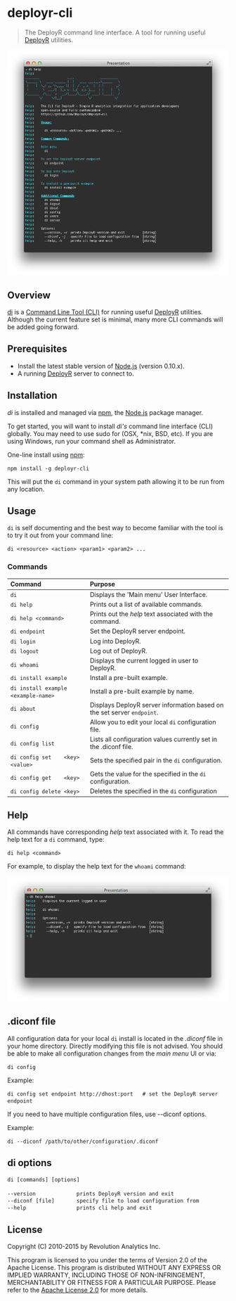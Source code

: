 # deployr-cli

> The DeployR command line interface. A tool for running useful [DeployR](http://deployr.revolutionanalytics.com) utilities.

<img src="https://github.com/swells/deployr-cli/raw/master/assets/di.png"/>

## Overview

[di](https://github.com/deployr/deployr-cli) is a [Command Line Tool (CLI)](http://en.wikipedia.org/wiki/Command-line_interface) for running useful 
[DeployR](http://deployr.revolutionanalytics.com) utilities. Although the 
current feature set is minimal, many more CLI commands will be added going 
forward.

## Prerequisites

- Install the latest stable version of [Node.js](http://nodejs.org/) (version 0.10.x).
- A running [DeployR](http://deployr.revolutionanalytics.com/documents/admin/install) server to connect to.

## Installation

_di_ is installed and managed via [npm](http://npmjs.org), the [Node.js](http://nodejs.org/) package manager.

To get started, you will want to install _di's_ command line interface (CLI) 
globally. You may need to use sudo for (OSX, *nix, BSD, etc). If you are using 
Windows, run your command shell as Administrator.

One-line install using [npm](http://npmjs.org):

```
npm install -g deployr-cli
```

This will put the `di` command in your system path allowing it to be run from 
any location.

## Usage

`di` is self documenting and the best way to become familiar with the tool is to 
try it out from your command line:

```
di <resource> <action> <param1> <param2> ...
```

### Commands

 Command                                     | Purpose
 :------------------------------------------ | :-------
 `di`                                        | Displays the 'Main menu' User Interface.
 `di help`                                   | Prints out a list of available commands.
 `di help <command>`                         | Prints out the _help_ text associated with the command.
 `di endpoint`                               | Set the DeployR server endpoint.
 `di login`                                  | Log into DeployR.
 `di logout`                                 | Log out of DeployR.
 `di whoami`                                 | Displays the current logged in user to DeployR.
 `di install example`                        | Install a pre-built example.
 `di install example <example-name>`         | Install a pre-built example by name.
 `di about`                                  | Displays DeployR server information based on the set server `endpoint`.
 `di config`                                 | Allow you to edit your local `di` configuration file.
 `di config list`                            | Lists all configuration values currently set in the .diconf file.
 `di config set    <key> <value>`            | Sets the specified <key> <value> pair in the `di` configuration.
 `di config get    <key>`                    | Gets the value for the specified <key> in the `di` configuration.
 `di config delete <key>`                    | Deletes the specified <key> in the `di` configuration
 
## Help

All commands have corresponding _help_ text associated with it. To read the help
text for a `di` command, type:

```
di help <command>
```

For example, to display the help text for the `whoami` command:

<img src="https://github.com/swells/deployr-cli/raw/master/assets/whoami.png"/>

## .diconf file

All configuration data for your local `di` install is located in the *.diconf* 
file in your home directory. Directly modifying this file is not advised. You 
should be able to make all configuration changes from the _main menu_ UI or via:

```
di config
```

Example:

```
di config set endpoint http://dhost:port   # set the DeployR server endpoint
```

If you need to have multiple configuration files, use --diconf options.

Example:

```
di --diconf /path/to/other/configuration/.diconf
```

## di options

    di [commands] [options]
 
    --version             prints DeployR version and exit
    --diconf [file]       specify file to load configuration from
    --help                prints cli help and exit

## License

Copyright (C) 2010-2015 by Revolution Analytics Inc.

This program is licensed to you under the terms of Version 2.0 of the Apache 
License. This program is distributed WITHOUT ANY EXPRESS OR IMPLIED WARRANTY, 
INCLUDING THOSE OF NON-INFRINGEMENT, MERCHANTABILITY OR FITNESS FOR A PARTICULAR 
PURPOSE. Please refer to the [Apache License 2.0](http://www.apache.org/licenses/LICENSE-2.0) for more details.
